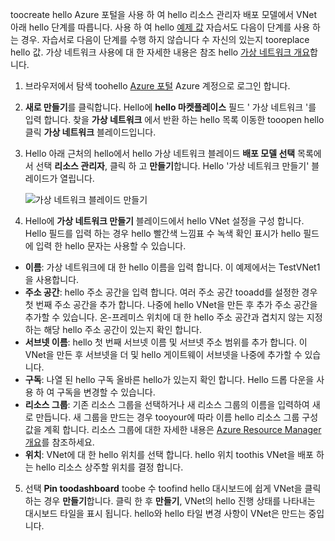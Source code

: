 toocreate hello Azure 포털을 사용 하 여 hello 리소스 관리자 배포 모델에서 VNet 아래 hello 단계를 따릅니다. 사용 하 여 hello [예제 값](#values) 자습서도 다음이 단계를 사용 하는 경우. 자습서로 다음이 단계를 수행 하지 않습니다 수 자신의 있는지 tooreplace hello 값. 가상 네트워크 사용에 대 한 자세한 내용은 참조 hello [가상 네트워크 개요](../articles/virtual-network/virtual-networks-overview.md)합니다.

1. 브라우저에서 탐색 toohello [Azure 포털](http://portal.azure.com) Azure 계정으로 로그인 합니다.
2. **새로 만들기**를 클릭합니다. Hello에 **hello 마켓플레이스** 필드 ' 가상 네트워크 '를 입력 합니다. 찾을 **가상 네트워크** 에서 반환 하는 hello 목록 이동한 tooopen hello 클릭 **가상 네트워크** 블레이드입니다.
3. Hello 아래 근처의 hello에서 hello 가상 네트워크 블레이드 **배포 모델 선택** 목록에서 선택 **리소스 관리자**, 클릭 하 고 **만들기**합니다. Hello '가상 네트워크 만들기' 블레이드가 열립니다.

    ![가상 네트워크 블레이드 만들기](./media/vpn-gateway-basic-vnet-s2s-rm-portal-include/createvnet.png "Create virtual network blade")
4. Hello에 **가상 네트워크 만들기** 블레이드에서 hello VNet 설정을 구성 합니다. Hello 필드를 입력 하는 경우 hello 빨간색 느낌표 수 녹색 확인 표시가 hello 필드에 입력 한 hello 문자는 사용할 수 있습니다.

  - **이름**: 가상 네트워크에 대 한 hello 이름을 입력 합니다. 이 예제에서는 TestVNet1을 사용합니다.
  - **주소 공간**: hello 주소 공간을 입력 합니다. 여러 주소 공간 tooadd를 설정한 경우 첫 번째 주소 공간을 추가 합니다. 나중에 hello VNet을 만든 후 추가 주소 공간을 추가할 수 있습니다. 온-프레미스 위치에 대 한 hello 주소 공간과 겹치지 않는 지정 하는 해당 hello 주소 공간이 있는지 확인 합니다.
  - **서브넷 이름**: hello 첫 번째 서브넷 이름 및 서브넷 주소 범위를 추가 합니다. 이 VNet을 만든 후 서브넷을 더 및 hello 게이트웨이 서브넷을 나중에 추가할 수 있습니다. 
  - **구독**: 나열 된 hello 구독 올바른 hello가 있는지 확인 합니다. Hello 드롭 다운을 사용 하 여 구독을 변경할 수 있습니다.
  - **리소스 그룹**: 기존 리소스 그룹을 선택하거나 새 리소스 그룹의 이름을 입력하여 새로 만듭니다. 새 그룹을 만드는 경우 tooyour에 따라 이름 hello 리소스 그룹 구성 값을 계획 합니다. 리소스 그룹에 대한 자세한 내용은 [Azure Resource Manager 개요](../articles/azure-resource-manager/resource-group-overview.md#resource-groups)를 참조하세요.
  - **위치**: VNet에 대 한 hello 위치를 선택 합니다. hello 위치 toothis VNet을 배포 하는 hello 리소스 상주할 위치를 결정 합니다.

5. 선택 **Pin toodashboard** toobe 수 toofind hello 대시보드에 쉽게 VNet을 클릭 하는 경우 **만들기**합니다. 클릭 한 후 **만들기**, VNet의 hello 진행 상태를 나타내는 대시보드 타일을 표시 됩니다. hello와 hello 타일 변경 사항이 VNet은 만드는 중입니다.
